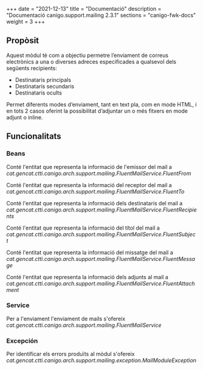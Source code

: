 +++
date        = "2021-12-13"
title       = "Documentació"
description = "Documentació canigo.support.mailing 2.3.1"
sections    = "canigo-fwk-docs"
weight      = 3
+++

## Propòsit

Aquest mòdul té com a objectiu permetre l’enviament de correus electrònics a una o diverses adreces especificades a qualsevol dels següents recipients:

* Destinataris principals
* Destinataris secundaris
* Destinataris ocults

Permet diferents modes d’enviament, tant en text pla, com en mode HTML, i en tots 2 casos oferint la possibilitat d’adjuntar un o més fitxers en mode adjunt o inline.

## Funcionalitats

### Beans

Conté l'entitat que representa la informació de l'emissor del mail a *cat.gencat.ctti.canigo.arch.support.mailing.FluentMailService.FluentFrom*

Conté l'entitat que representa la informació del receptor del mail a *cat.gencat.ctti.canigo.arch.support.mailing.FluentMailService.FluentTo*

Conté l'entitat que representa la informació dels destinataris del mail a *cat.gencat.ctti.canigo.arch.support.mailing.FluentMailService.FluentRecipients*

Conté l'entitat que representa la informació del títol del mail a *cat.gencat.ctti.canigo.arch.support.mailing.FluentMailService.FluentSubject*

Conté l'entitat que representa la informació del missatge del mail a *cat.gencat.ctti.canigo.arch.support.mailing.FluentMailService.FluentMessage*

Conté l'entitat que representa la informació dels adjunts al mail a *cat.gencat.ctti.canigo.arch.support.mailing.FluentMailService.FluentAttachment*


### Service

Per a l'enviament l'enviament de mails s'ofereix *cat.gencat.ctti.canigo.arch.support.mailing.FluentMailService*

### Excepción

Per identificar els errors produïts al mòdul s'ofereix *cat.gencat.ctti.canigo.arch.support.mailing.exception.MailModuleException*
